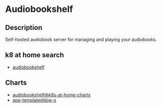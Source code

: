 # Audiobookshelf

## Description

Self-hosted audiobook server for managing and playing your audiobooks.

## k8 at home search

- [audiobookshelf](https://nanne.dev/k8s-at-home-search/#/audiobookshelf)

## Charts

- [audiobookshelf@k8s-at-home-charts](https://k8s-at-home.com/charts/)
- [app-template@bjw-s](https://bjw-s.github.io/helm-charts/)
